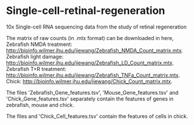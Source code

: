 # Single-cell-retinal-regeneration
10x Single-cell RNA sequencing data from the study of retinal regeneration

The matrix of raw counts (in .mtx format) can be downloaded in here, 
Zebrafish NMDA treatment: http://bioinfo.wilmer.jhu.edu/jiewang/Zebrafish_NMDA_Count_matrix.mtx.
Zebrafish light damage: http://bioinfo.wilmer.jhu.edu/jiewang/Zebrafish_LD_Count_matrix.mtx.
Zebrafish T+R treatment: http://bioinfo.wilmer.jhu.edu/jiewang/Zebrafish_TNFa_Count_matrix.mtx.
Chick: http://bioinfo.wilmer.jhu.edu/jiewang/Chick_Count_matrix.mtx.

The files 'Zebrafish_Gene_features.tsv', 'Mouse_Gene_features.tsv' and 'Chick_Gene_features.tsv' separately contain the features of genes in zebrafish, mouse and chick. 

The files and 'Chick_Cell_features.tsv' contain the features of cells in chick. 
